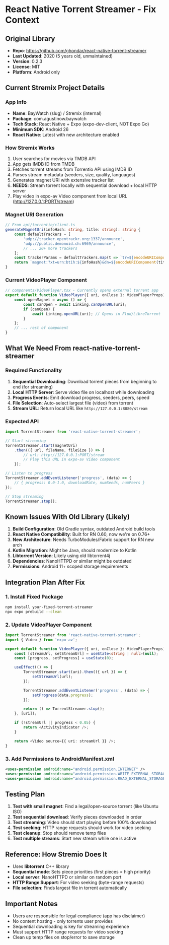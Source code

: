 # React Native Torrent Streamer - Fix Context

## Original Library
- **Repo**: https://github.com/ghondar/react-native-torrent-streamer
- **Last Updated**: 2020 (5 years old, unmaintained)
- **Version**: 0.2.3
- **License**: MIT
- **Platform**: Android only

## Current Stremix Project Details

### App Info
- **Name**: BayWatch (slug) / Stremix (internal)
- **Package**: com.agustinow.baywatch
- **Tech Stack**: React Native + Expo (expo-dev-client, NOT Expo Go)
- **Minimum SDK**: Android 26
- **React Native**: Latest with new architecture enabled

### How Stremix Works
1. User searches for movies via TMDB API
2. App gets IMDB ID from TMDB
3. Fetches torrent streams from Torrentio API using IMDB ID
4. Parses stream metadata (seeders, size, quality, languages)
5. Generates magnet URI with extensive tracker list
6. **NEEDS**: Stream torrent locally with sequential download + local HTTP server
7. Play video in expo-av Video component from local URL (http://127.0.0.1:PORT/stream)

### Magnet URI Generation
```typescript
// From api/torrentio/client.ts
generateMagnetUri(infoHash: string, title: string): string {
    const defaultTrackers = [
        'udp://tracker.opentrackr.org:1337/announce',
        'udp://public.demonoid.ch:6969/announce',
        // ... 20+ more trackers
    ];
    const trackerParams = defaultTrackers.map(t => `tr=${encodeURIComponent(t)}`).join('&');
    return `magnet:?xt=urn:btih:${infoHash}&dn=${encodeURIComponent(title)}&${trackerParams}`;
}
```

### Current VideoPlayer Component
```typescript
// components/VideoPlayer.tsx - Currently opens external torrent app
export default function VideoPlayer({ uri, onClose }: VideoPlayerProps) {
    const openMagnet = async () => {
        const canOpen = await Linking.canOpenURL(uri);
        if (canOpen) {
            await Linking.openURL(uri); // Opens in Flud/LibreTorrent
        }
    };
    // ... rest of component
}
```

## What We Need From react-native-torrent-streamer

### Required Functionality
1. **Sequential Downloading**: Download torrent pieces from beginning to end (for streaming)
2. **Local HTTP Server**: Serve video file on localhost while downloading
3. **Progress Events**: Emit download progress, seeders, peers, speed
4. **File Selection**: Auto-select largest file (video) from torrent
5. **Stream URL**: Return local URL like `http://127.0.0.1:8080/stream`

### Expected API
```javascript
import TorrentStreamer from 'react-native-torrent-streamer';

// Start streaming
TorrentStreamer.start(magnetUri)
    .then(({ url, fileName, fileSize }) => {
        // url: http://127.0.0.1:PORT/stream
        // Play this URL in expo-av Video component
    });

// Listen to progress
TorrentStreamer.addEventListener('progress', (data) => {
    // { progress: 0.0-1.0, downloadRate, numSeeds, numPeers }
});

// Stop streaming
TorrentStreamer.stop();
```

## Known Issues With Old Library (Likely)

1. **Build Configuration**: Old Gradle syntax, outdated Android build tools
2. **React Native Compatibility**: Built for RN 0.60, now we're on 0.76+
3. **New Architecture**: Needs TurboModules/Fabric support for RN new arch
4. **Kotlin Migration**: Might be Java, should modernize to Kotlin
5. **Libtorrent Version**: Likely using old libtorrent4j
6. **Dependencies**: NanoHTTPD or similar might be outdated
7. **Permissions**: Android 11+ scoped storage requirements

## Integration Plan After Fix

### 1. Install Fixed Package
```bash
npm install your-fixed-torrent-streamer
npx expo prebuild --clean
```

### 2. Update VideoPlayer Component
```typescript
import TorrentStreamer from 'react-native-torrent-streamer';
import { Video } from 'expo-av';

export default function VideoPlayer({ uri, onClose }: VideoPlayerProps) {
    const [streamUrl, setStreamUrl] = useState<string | null>(null);
    const [progress, setProgress] = useState(0);

    useEffect(() => {
        TorrentStreamer.start(uri).then(({ url }) => {
            setStreamUrl(url);
        });

        TorrentStreamer.addEventListener('progress', (data) => {
            setProgress(data.progress);
        });

        return () => TorrentStreamer.stop();
    }, [uri]);

    if (!streamUrl || progress < 0.05) {
        return <ActivityIndicator />;
    }

    return <Video source={{ uri: streamUrl }} />;
}
```

### 3. Add Permissions to AndroidManifest.xml
```xml
<uses-permission android:name="android.permission.INTERNET" />
<uses-permission android:name="android.permission.WRITE_EXTERNAL_STORAGE" />
<uses-permission android:name="android.permission.READ_EXTERNAL_STORAGE" />
```

## Testing Plan

1. **Test with small magnet**: Find a legal/open-source torrent (like Ubuntu ISO)
2. **Test sequential download**: Verify pieces downloaded in order
3. **Test streaming**: Video should start playing before 100% downloaded
4. **Test seeking**: HTTP range requests should work for video seeking
5. **Test cleanup**: Stop should remove temp files
6. **Test multiple streams**: Start new stream while one is active

## Reference: How Stremio Does It
- Uses **libtorrent** C++ library
- **Sequential mode**: Sets piece priorities (first pieces = high priority)
- **Local server**: NanoHTTPD or similar on random port
- **HTTP Range Support**: For video seeking (byte-range requests)
- **File selection**: Finds largest file in torrent automatically

## Important Notes
- Users are responsible for legal compliance (app has disclaimer)
- No content hosting - only torrents user provides
- Sequential downloading is key for streaming experience
- Must support HTTP range requests for video seeking
- Clean up temp files on stop/error to save storage
